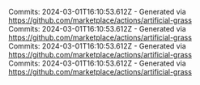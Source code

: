 Commits: 2024-03-01T16:10:53.612Z - Generated via https://github.com/marketplace/actions/artificial-grass
<br>
Commits: 2024-03-01T16:10:53.612Z - Generated via https://github.com/marketplace/actions/artificial-grass
<br>
Commits: 2024-03-01T16:10:53.612Z - Generated via https://github.com/marketplace/actions/artificial-grass
<br>
Commits: 2024-03-01T16:10:53.612Z - Generated via https://github.com/marketplace/actions/artificial-grass
<br>
